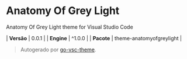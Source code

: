 # Anatomy Of Grey Light

Anatomy Of Grey Light theme for Visual Studio Code

| **Versão** | 0.0.1 |
| **Engine** | ^1.0.0 |
| **Pacote** | theme-anatomyofgreylight |

> Autogerado por [go-vsc-theme](https://github.com/natalbu/go-vsc-theme).

